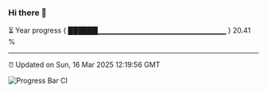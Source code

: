 ### Hi there 👋

⏳ Year progress { ██████▁▁▁▁▁▁▁▁▁▁▁▁▁▁▁▁▁▁▁▁▁▁▁▁ } 20.41 %

---

⏰ Updated on Sun, 16 Mar 2025 12:19:56 GMT

![Progress Bar CI](https://github.com/code-lakshay/GitHub-Actions-Demo/workflows/Progress%20Bar%20CI/badge.svg)
